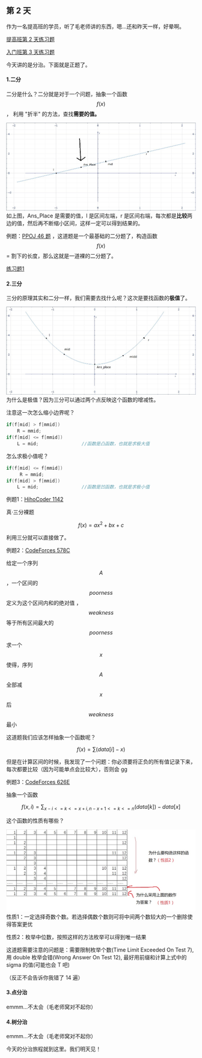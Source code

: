 ## 第 2 天

作为一名提高班的学员，听了毛老师讲的东西，嗯...还和昨天一样，好晕啊。

[提高班第 2 天练习题](https://vjudge.net/contest/176016)

[入门班第 3 天练习题](https://vjudge.net/contest/176369)

今天讲的是分治。下面就是正题了。

#### 1.二分

二分是什么？二分就是对于一个问题，抽象一个函数$$f(x)$$ ， 利用 "折半" 的方法，查找**需要的值。**

![](/PIC_Day2_1.jpg)如上图，Ans\_Place 是需要的值，l 是区间左端，r 是区间右端，每次都是**比较**两边的值，然后再不断缩小区间，这样一定可以得到结果的。

例题：[PPOJ 46 题](http://115.159.222.170/problem/46) ，这道题是一个最基础的二分题了，构造函数$$f(x)$$ = 割下的长度，那么这就是一道裸的二分题了。

[练习题1](https://vjudge.net/contest/194743)

#### 2.三分

三分的原理其实和二分一样，我们需要去找什么呢？这次是要找函数的**极值**了。

![](/PIC_Day2_2.jpg)为什么是极值？因为三分可以通过两个点反映这个函数的增减性。

注意这一次怎么缩小边界呢？

```cpp
if(f[mid] > f[mmid])
    R = mmid;
if(f[mid] <= f[mmid])
    L = mid;                //函数是凸函数，也就是求极大值
```

怎么求极小值呢？

```cpp
if(f[mid] <= f[mmid])   
     R = mmid;
if(f[mid] > f[mmid])
    L = mid;                //函数是凹函数，也就是求极小值
```

例题1：[HihoCoder 1142](https://hihocoder.com/problemset/problem/1142)

真·三分裸题

$$f(x) = ax ^ 2 + bx + c$$

利用三分就可以直接做了。

例题2：[CodeForces 578C](http://codeforces.com/problemset/problem/578/C)

给定一个序列$$A$$，一个区间的$$poorness$$定义为这个区间内和的绝对值 ，$$weakness$$等于所有区间最大的$$poorness$$

求一个$$x$$使得，序列$$A$$全部减$$x$$后$$weakness$$最小

这道题我们应该怎样抽象一个函数呢？

$$f(x) = \sum {(data[i] - x)}$$

但是在计算区间的时候，我发现了一个问题：你必须要将正负的所有值记录下来，每次都要比较（因为可能单点会比较大），否则会 gg

例题3：[CodeForces 626E](http://codeforces.com/problemset/problem/626/E)

抽象一个函数

$$f(x, i) = \sum_{x - i <= k <= x + i, n - x + 1 <= k <= n}{(data[k])} - data[x]$$

这个函数的性质有哪些？

![](/PIC_Day2_3.jpg)性质1：一定选择奇数个数。若选择偶数个数则可将中间两个数较大的一个删除使得答案更优

性质2：枚举中位数，按照这样的方法枚举可以得到唯一结果

这道题需要注意的问题是：需要限制枚举个数\(Time Limit Exceeded On Test 7\), 用 double 枚举会错\(Wrong Answer On Test 12\), 最好用前缀和计算上式中的 sigma 的值\(可能也会 T 吧\)

（反正不会告诉你我错了 14 遍）

#### 3.点分治

emmm...不太会（毛老师窝对不起你）

#### 4.树分治

emmm...不太会（毛老师窝对不起你）

今天的分治旅程就到这里。我们明天见！

